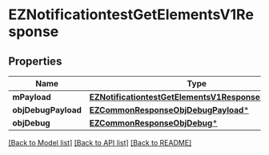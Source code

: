 # EZNotificationtestGetElementsV1Response

## Properties
Name | Type | Description | Notes
------------ | ------------- | ------------- | -------------
**mPayload** | [**EZNotificationtestGetElementsV1ResponseMPayload***](EZNotificationtestGetElementsV1ResponseMPayload.md) |  | 
**objDebugPayload** | [**EZCommonResponseObjDebugPayload***](EZCommonResponseObjDebugPayload.md) |  | [optional] 
**objDebug** | [**EZCommonResponseObjDebug***](EZCommonResponseObjDebug.md) |  | [optional] 

[[Back to Model list]](../README.md#documentation-for-models) [[Back to API list]](../README.md#documentation-for-api-endpoints) [[Back to README]](../README.md)


